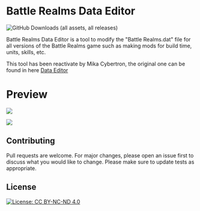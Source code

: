 # Battle Realms Data Editor

![GitHub Downloads (all assets, all releases)](https://img.shields.io/github/downloads/MikaCybertron/Battle-Realms-Data-Editor/total?style=for-the-badge&logo=windowsxp&link=https%3A%2F%2Fgithub.com%2FMikaCybertron%2FBattle-Realms-Data-Editor%2Freleases)

Battle Realms Data Editor is a tool to modify the "Battle Realms.dat" file for all versions of the Battle Realms game such as making mods for build time, units, skills, etc.

This tool has been reactivate by Mika Cybertron, the original one can be found in here [Data Editor](https://www.moddb.com/mods/boltymods-data-editor-for-battle-realms/downloads/boltymods-data-editor-file)

# Preview
![](https://github.com/KravitzMC/Battle-Realms-Data-Editor/blob/main/Image/3_dark.png)

![](https://github.com/KravitzMC/Battle-Realms-Data-Editor/blob/main/Image/4_dark.png)


## Contributing
Pull requests are welcome. For major changes, please open an issue first to discuss what you would like to change.
Please make sure to update tests as appropriate.

## License
[![License: CC BY-NC-ND 4.0](https://github.com/KravitzMC/Battle-Realms-Data-Editor/blob/main/Image/byncsa_licensecommon.png)](https://creativecommons.org/licenses/by-nc-sa/4.0/)

